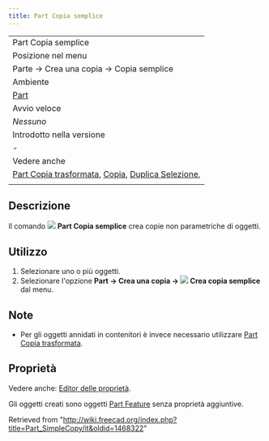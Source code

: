 ```yaml
---
title: Part Copia semplice
---
```

|  |
| --- |
| Part Copia semplice |
| Posizione nel menu |
| Parte → Crea una copia → Copia semplice |
| Ambiente |
| [Part](/Part_Workbench/it "Part Workbench/it") |
| Avvio veloce |
| *Nessuno* |
| Introdotto nella versione |
| - |
| Vedere anche |
| [Part Copia trasformata](/Part_TransformedCopy/it "Part TransformedCopy/it"), [Copia](/Std_Copy/it "Std Copy/it"), [Duplica Selezione](/Std_DuplicateSelection/it "Std DuplicateSelection/it"), |
|  |

## Descrizione

Il comando ![](/images/Part_SimpleCopy.svg) **Part Copia semplice** crea copie non parametriche di oggetti.

## Utilizzo

1. Selezionare uno o più oggetti.
2. Selezionare l'opzione **Part → Crea una copia → ![](/images/Part_SimpleCopy.svg) Crea copia semplice** dal menu.

## Note

* Per gli oggetti annidati in contenitori è invece necessario utilizzare [Part Copia trasformata](/Part_TransformedCopy/it "Part TransformedCopy/it").

## Proprietà

Vedere anche: [Editor delle proprietà](/Property_editor/it "Property editor/it").

Gli oggetti creati sono oggetti [Part Feature](/Part_Feature/it "Part Feature/it") senza proprietà aggiuntive.

Retrieved from "<http://wiki.freecad.org/index.php?title=Part_SimpleCopy/it&oldid=1468322>"